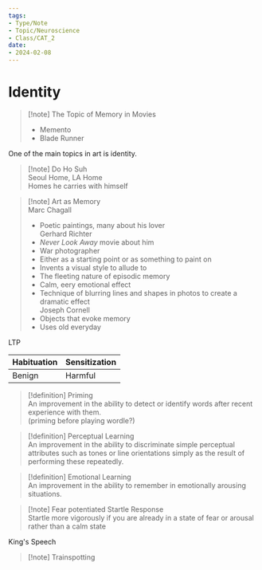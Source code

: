 ```yaml
---
tags:
- Type/Note
- Topic/Neuroscience
- Class/CAT_2
date:
- 2024-02-08
---
```

# Identity  

> [!note] The Topic of Memory in Movies  
> - Memento  
> - Blade Runner  

One of the main topics in art is identity.  

> [!note] Do Ho Suh  
> Seoul Home, LA Home  
> Homes he carries with himself  

> [!note] Art as Memory  
> Marc Chagall  
> - Poetic paintings, many about his lover  
> Gerhard Richter  
> - *Never Look Away* movie about him  
> - War photographer  
> - Either as a starting point or as something to paint on  
> - Invents a visual style to allude to  
> - The fleeting nature of episodic memory  
> - Calm, eery emotional effect  
> - Technique of blurring lines and shapes in photos to create a dramatic effect  
> Joseph Cornell  
> - Objects that evoke memory  
> - Uses old everyday  

LTP  

| Habituation | Sensitization|  
| --- | --- |  
| Benign | Harmful |  

> [!definition] Priming  
> An improvement in the ability to detect or identify words after recent experience with them.  
> (priming before playing wordle?)  

> [!definition] Perceptual Learning  
> An improvement in the ability to discriminate simple perceptual attributes such as tones or line orientations simply as the result of performing these repeatedly.  

> [!definition] Emotional Learning  
> An improvement in the ability to remember in emotionally arousing situations.  

> [!note] Fear potentiated Startle Response  
> Startle more vigorously if you are already in a state of fear or arousal rather than a calm state  

King's Speech  

> [!note] Trainspotting  
